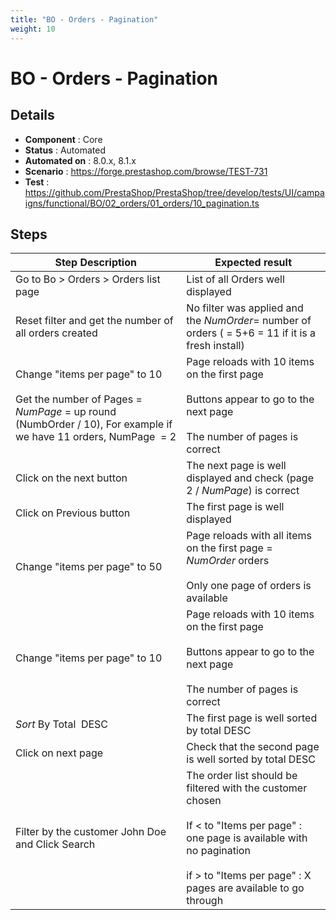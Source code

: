 ```yaml
---
title: "BO - Orders - Pagination"
weight: 10
---
```


# BO - Orders - Pagination
## Details
* **Component** : Core
* **Status** : Automated
* **Automated on** : 8.0.x, 8.1.x
* **Scenario** : https://forge.prestashop.com/browse/TEST-731
* **Test** : https://github.com/PrestaShop/PrestaShop/tree/develop/tests/UI/campaigns/functional/BO/02_orders/01_orders/10_pagination.ts

## Steps
| Step Description | Expected result |
| ----- | ----- |
| Go to Bo > Orders > Orders list page | List of all Orders well displayed |
| Reset filter and get the number of all orders created | No filter was applied and the *NumOrder*= number of orders ( = 5+6 = 11 if it is a fresh install) |
| Change "items per page" to 10<br><br>Get the number of Pages = *NumPage* = up round (NumbOrder / 10), For example if we have 11 orders, NumPage  = 2 | Page reloads with 10 items on the first page<br><br>Buttons appear to go to the next page<br><br>The number of pages is correct |
| Click on the next button | The next page is well displayed and check (page 2 / *NumPage*) is correct |
| Click on Previous button | The first page is well displayed |
| Change "items per page" to 50 | Page reloads with all items on the first page = *NumOrder* orders<br><br>Only one page of orders is available |
| Change "items per page" to 10 | Page reloads with 10 items on the first page<br><br>Buttons appear to go to the next page<br><br>The number of pages is correct |
| *Sort* By Total  DESC | The first page is well sorted by total DESC |
| Click on next page | Check that the second page is well sorted by total DESC |
| Filter by the customer John Doe and Click Search | The order list should be filtered with the customer chosen<br><br>If < to "Items per page" : one page is available with no pagination<br><br>if > to "Items per page" : X pages are available to go through |
